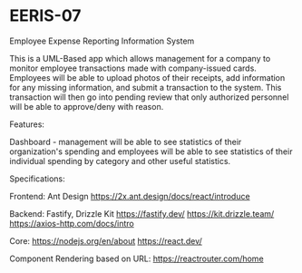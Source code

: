 # EERIS-07

Employee Expense Reporting Information System

This is a UML-Based app which allows management for a company to monitor employee transactions made with company-issued cards. Employees will be able to upload photos of their receipts, add information for any missing information, and submit a transaction
to the system. This transaction will then go into pending review that only authorized personnel will be able to approve/deny with reason.

Features:

Dashboard - management will be able to see statistics of their organization's spending and employees will be able to see statistics of their individual spending by category and other useful statistics.

Specifications:

Frontend:
Ant Design
https://2x.ant.design/docs/react/introduce

Backend:
Fastify, Drizzle Kit
https://fastify.dev/
https://kit.drizzle.team/
https://axios-http.com/docs/intro

Core:
https://nodejs.org/en/about
https://react.dev/

Component Rendering based on URL:
https://reactrouter.com/home
